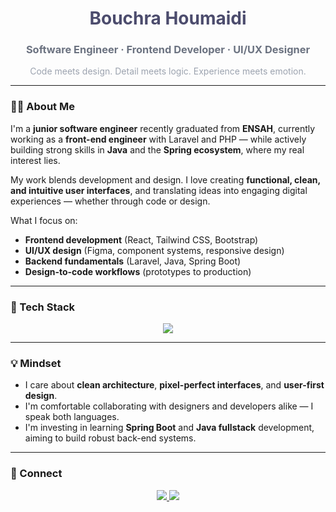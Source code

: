 <h1 align="center" style="color:#4C4C6D;">Bouchra Houmaidi</h1>
<h3 align="center" style="color:#6B7280;">Software Engineer · Frontend Developer · UI/UX Designer</h3>

<p align="center" style="color:#9CA3AF;">
  Code meets design. Detail meets logic. Experience meets emotion.
</p>

---

### 👩‍💻 About Me

I'm a **junior software engineer** recently graduated from **ENSAH**, currently working as a **front-end engineer** with Laravel and PHP — while actively building strong skills in **Java** and the **Spring ecosystem**, where my real interest lies.

My work blends development and design. I love creating **functional, clean, and intuitive user interfaces**, and translating ideas into engaging digital experiences — whether through code or design.

What I focus on:
- **Frontend development** (React, Tailwind CSS, Bootstrap)
- **UI/UX design** (Figma, component systems, responsive design)
- **Backend fundamentals** (Laravel, Java, Spring Boot)
- **Design-to-code workflows** (prototypes to production)

---

### 🔧 Tech Stack

<p align="center">
  <img src="https://skillicons.dev/icons?i=html,css,js,react,tailwind,php,laravel,java,spring,figma,postman,git" />
</p>

---

### 💡 Mindset

- I care about **clean architecture**, **pixel-perfect interfaces**, and **user-first design**.
- I'm comfortable collaborating with designers and developers alike — I speak both languages.
- I'm investing in learning **Spring Boot** and **Java fullstack** development, aiming to build robust back-end systems.

---

### 🔗 Connect

<p align="center">
  <a href="https://www.linkedin.com/in/bouchra-houmaidi" target="_blank">
    <img src="https://img.shields.io/badge/LinkedIn-0A66C2?style=flat-square&logo=linkedin&logoColor=white" />
  </a>
  <a href="https://twitter.com/bouchrahoumaidi" target="_blank">
    <img src="https://img.shields.io/badge/Twitter-1DA1F2?style=flat-square&logo=twitter&logoColor=white" />
  </a>
</p>
